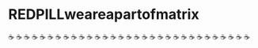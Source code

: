 # REDPILLweareapartofmatrix
☕️
☕️
☕️
☕️
☕️
☕️
☕️
☕️
☕️
☕️
☕️
☕️
☕️
☕️
☕️
☕️
☕️
☕️
☕️
☕️
☕️
☕️
☕️
☕️
☕️
☕️
☕️
☕️
☕️
☕️
☕️
